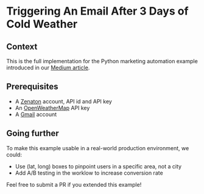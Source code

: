 # Triggering An Email After 3 Days of Cold Weather
## Context
This is the full implementation for the Python marketing automation example introduced in our [Medium article](https://medium.com/zenaton/triggering-an-email-after-3-days-of-cold-weather-f7bed6f2df16 "Triggering An Email After 3 Days of Cold Weather").


## Prerequisites

- A [Zenaton](https://www.zenaton.com/) account, API id and API key 
- An [OpenWeatherMap](https://openweathermap.org/api) API key
- A [Gmail](https://mailchimp.com/) account

## Going further

To make this example usable in a real-world production environment, we could:

- Use (lat, long) boxes to pinpoint users in a specific area, not a city
- Add A/B testing in the worklow to increase conversion rate

Feel free to submit a PR if you extended this example!
